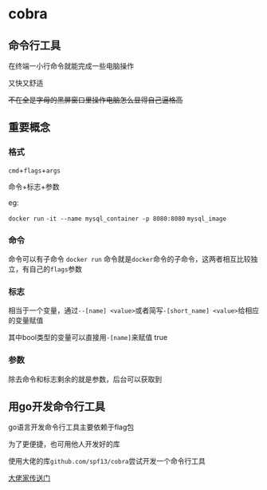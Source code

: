 # cobra

## 命令行工具

在终端一小行命令就能完成一些电脑操作

又快又舒适

~~不在全是字母的黑屏窗口里操作电脑怎么显得自己逼格高~~

## 重要概念

### 格式

`cmd`+`flags`+`args`        

命令+标志+参数       

eg: 

`docker run` `-it --name mysql_container -p 8080:8080` `mysql_image `

### 命令

命令可以有子命令 `docker run` 命令就是`docker`命令的子命令，这两者相互比较独立，有自己的`flags`参数

### 标志

相当于一个变量，通过`--[name] <value>`或者简写`-[short_name] <value>`给相应的变量赋值     

其中bool类型的变量可以直接用`-[name]`来赋值 true

### 参数 

除去命令和标志剩余的就是参数，后台可以获取到

## 用go开发命令行工具

go语言开发命令行工具主要依赖于flag包

为了更便捷，也可用他人开发好的库

使用大佬的库`github.com/spf13/cobra`尝试开发一个命令行工具

[大佬家传送门](https://github.com/spf13/cobra)

